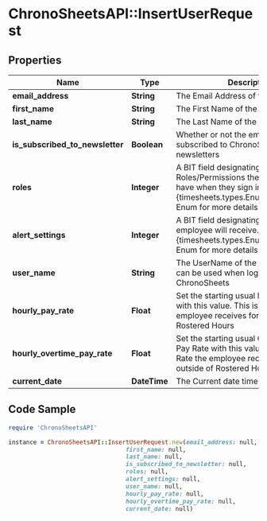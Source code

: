 # ChronoSheetsAPI::InsertUserRequest

## Properties

Name | Type | Description | Notes
------------ | ------------- | ------------- | -------------
**email_address** | **String** | The Email Address of the employee | [optional] 
**first_name** | **String** | The First Name of the employee | [optional] 
**last_name** | **String** | The Last Name of the employee | [optional] 
**is_subscribed_to_newsletter** | **Boolean** | Whether or not the employee is subscribed to ChronoSheets newsletters | [optional] 
**roles** | **Integer** | A BIT field designating which Roles/Permissions the employee will have when they sign in.  See the {timesheets.types.Enums.UserRoles} Enum for more details | [optional] 
**alert_settings** | **Integer** | A BIT field designating which Alerts the employee will receive.  See the {timesheets.types.Enums.AlertSettings} Enum for more details | [optional] 
**user_name** | **String** | The UserName of the employee.  This can be used when logging into ChronoSheets | [optional] 
**hourly_pay_rate** | **Float** | Set the starting usual Hourly Pay Rate with this value.  This is the Pay Rate the employee receives for working during Rostered Hours | [optional] 
**hourly_overtime_pay_rate** | **Float** | Set the starting usual Overtime Hourly Pay Rate with this value.  This is the Pay Rate the employee receives for working outside of Rostered Hours | [optional] 
**current_date** | **DateTime** | The Current date time | [optional] 

## Code Sample

```ruby
require 'ChronoSheetsAPI'

instance = ChronoSheetsAPI::InsertUserRequest.new(email_address: null,
                                 first_name: null,
                                 last_name: null,
                                 is_subscribed_to_newsletter: null,
                                 roles: null,
                                 alert_settings: null,
                                 user_name: null,
                                 hourly_pay_rate: null,
                                 hourly_overtime_pay_rate: null,
                                 current_date: null)
```


